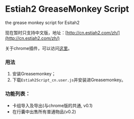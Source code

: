 Estiah2 GreaseMonkey Script
=========================

the grease monkey script for Esitah2

现在暂时只支持中文版，地址：[http://cn.estiah2.com/zh/](http://cn.estiah2.com/zh/)

关于chrome插件，可以访问[这里](https://github.com/litexavier/E2ChromeExtension)。

### 用法

1. 安装Greasemonkey；
2. 下载`Estiah2Script_cn.user.js`并安装进Greasemonkey。

### 功能列表：

* 卡组导入及导出(与chrome版的共通, v0.1)
* 在行囊中出售所有普通物品(v0.2)

